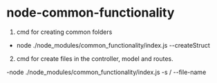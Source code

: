 # node-common-functionality

1. cmd for creating common folders

- node ./node_modules/common_functionality/index.js --createStruct

2. cmd for create files in the controller, model and routes.

-node ./node_modules/common_functionality/index.js -s /  --file-name